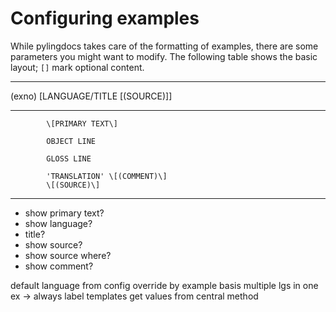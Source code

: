 # Configuring examples

While pylingdocs takes care of the formatting of examples, there are
some parameters you might want to modify. The following table shows the
basic layout; `[]` mark optional content.

  -------------------------------------------------
  (exno)    \[LANGUAGE/TITLE \[(SOURCE)\]\]
  --------- ---------------------------------------
            \[PRIMARY TEXT\]

            OBJECT LINE

            GLOSS LINE

            'TRANSLATION' \[(COMMENT)\]
            \[(SOURCE)\]
  -------------------------------------------------

-   show primary text?
-   show language?
-   title?
-   show source?
-   show source where?
-   show comment?

default language from config override by example basis multiple lgs in
one ex -\> always label templates get values from central method
